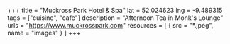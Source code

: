 +++
title = "Muckross Park Hotel & Spa"
lat = 52.024623
lng = -9.489315
tags = ["cuisine", "cafe"]
description = "Afternoon Tea in Monk's Lounge"
urls = "https://www.muckrosspark.com"
resources = [
    { src = "*.jpeg", name = "images" }
]
+++
